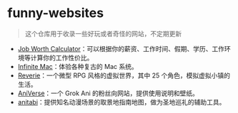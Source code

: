 # funny-websites

> 这个仓库用于收录一些好玩或者奇怪的网站，不定期更新

* [Job Worth Calculator](https://worthjob.zippland.com/)：可以根据你的薪资、工作时间、假期、学历、工作环境等计算你的工作性价比。
* [Infinite Mac](https://infinitemac.org/)：体验各种复古的 Mac 系统。
* [Reverie](https://reverie.herokuapp.com/arXiv_Demo/)：一个微型 RPG 风格的虚拟世界，其中 25 个角色，模拟虚拟小镇的生活。
* [AniVerse](https://grokani.xyz/)：一个 Grok Ani 的粉丝向网站，提供使用说明和壁纸。
* [anitabi](https://anitabi.cn/)：提供知名动漫场景的取景地指南地图，做为圣地巡礼的辅助工具。
